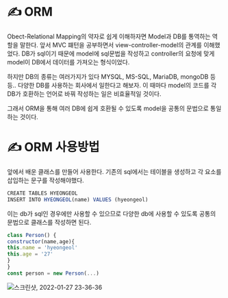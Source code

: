 # ✍ ORM

Obect-Relational Mapping의 약자로 쉽게 이해하자면 Model과 DB를 통역하는 역할을 말한다.
앞서 MVC 퍠턴을 공부하면서 view-controller-model의 관계를 이해했었다.
DB가 sql이기 때문에 model에 sql문법을 작성하고 controller의 요청에 맞게 model이 DB에서 데이터를 가져오는 형식이었다.

하지만 DB의 종류는 여러가지가 있다 MYSQL, MS-SQL, MariaDB,  mongoDB 등등..
다양한 DB를 사용하는 회사에서 일한다고 해보자. 이 때마다 model의 코드를 각 DB가 호환하는 언어로 바꿔 작성하는 일은 비효율적일 것이다.

그래서 ORM을 통해 여러 DB에 쉽게 호환될 수 있도록 model을 공통의 문법으로 통일하는 것이다.

# ✍ ORM 사용방법

앞에서 배운 클래스를 만들어 사용한다.
기존의 sql에서는 테이블을 생성하고 각 요소를 삽입하는 문구를 작성해야했다.
```jsx
CREATE TABLES HYEONGEOL
INSERT INTO HYEONGEOL(name) VALUES (hyeongeol)
```
이는 db가 sql인 경우에만 사용할 수 있으므로 다양한 db에 사용할 수 있도록 공통의 문법으로 클래스를 작성하면 된다.

```jsx
class Person() {
constructor(name,age){
this.name = 'hyeongeol'
this.age = '27'
}
}
const person = new Person(...)
```

![스크린샷, 2022-01-27 23-36-36](https://user-images.githubusercontent.com/68496535/151380134-d0f463b6-b3ae-4a17-beb7-f1604208ce4f.png)
